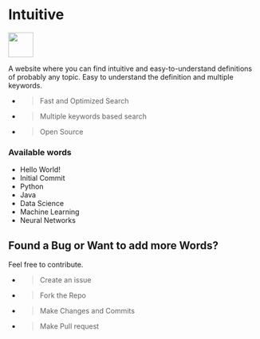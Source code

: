 # Intuitive  
<img src="https://logos-download.com/wp-content/uploads/2019/01/JavaScript_Logo.png" width="50" />

A website where you can find intuitive and easy-to-understand definitions of probably any topic.
Easy to understand the definition and multiple keywords.

- > Fast and Optimized Search
- > Multiple keywords based search
- > Open Source

### Available words
- Hello World!
- Initial Commit
- Python
- Java
- Data Science
- Machine Learning
- Neural Networks

## Found a Bug or Want to add more Words?

Feel free to contribute.

- > Create an issue 
- > Fork the Repo
- > Make Changes and Commits
- > Make Pull request
